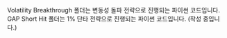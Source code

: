 Volatility Breakthrough 폴더는 변동성 돌파 전략으로 진행되는 파이썬 코드입니다.
GAP Short Hit 폴더는 1% 단타 전략으로 진행되는 파이썬 코드입니다. (작성 중입니다.)
